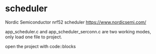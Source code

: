 # scheduler
Nordic Semiconductor nrf52 scheduler
https://www.nordicsemi.com/

app_scheduler.c and app_scheduler_serconn.c are two working modes, only load one file to project.

open the project with code::blocks
